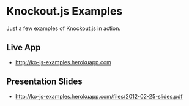 # Knockout.js Examples

Just a few examples of Knockout.js in action.

## Live App

* http://ko-js-examples.herokuapp.com

## Presentation Slides

* http://ko-js-examples.herokuapp.com/files/2012-02-25-slides.pdf